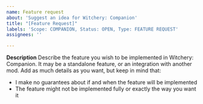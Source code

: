 ```yaml
---
name: Feature request
about: 'Suggest an idea for Witchery: Companion'
title: "[Feature Request]"
labels: 'Scope: COMPANION, Status: OPEN, Type: FEATURE REQUEST'
assignees: ''

---
```


**Description**
Describe the feature you wish to be implemented in Witchery: Companion. It may be a standalone feature, or an integration with another mod. Add as much details as you want, but keep in mind that:
- I make no guarantees about if and when the feature will be implemented
- The feature might not be implemented fully or exactly the way you want it
